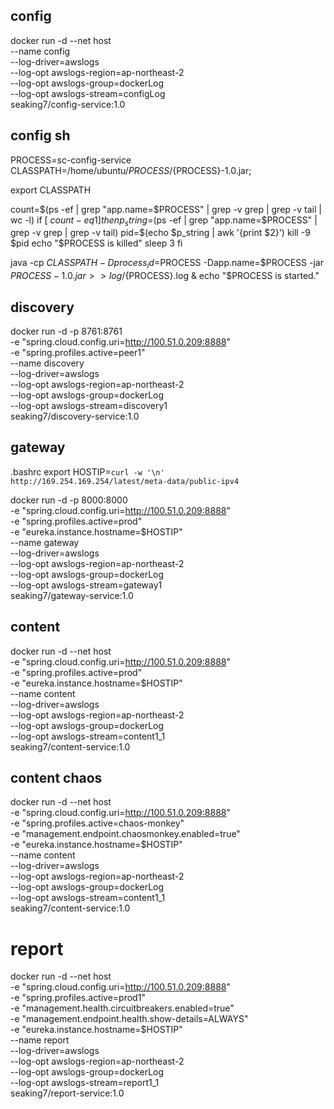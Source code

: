 

## config
docker run -d --net host \
        --name config \
        --log-driver=awslogs \
        --log-opt awslogs-region=ap-northeast-2 \
        --log-opt awslogs-group=dockerLog \
        --log-opt awslogs-stream=configLog \
        seaking7/config-service:1.0

## config sh
PROCESS=sc-config-service
CLASSPATH=/home/ubuntu/${PROCESS}/${PROCESS}-1.0.jar;

export CLASSPATH

count=$(ps -ef | grep "app.name=$PROCESS" | grep -v grep | grep -v tail | wc -l)
if [ $count -eq 1 ]
then
        p_string=$(ps -ef | grep "app.name=$PROCESS" | grep -v grep | grep -v tail)
        pid=$(echo $p_string | awk '{print $2}')
        kill -9 $pid
        echo "$PROCESS is killed"
        sleep 3
fi

java -cp $CLASSPATH -Dprocess_id=$PROCESS -Dapp.name=$PROCESS -jar ${PROCESS}-1.0.jar >> log/${PROCESS}.log &
echo "$PROCESS is started."


## discovery
docker run -d -p 8761:8761 \
        -e "spring.cloud.config.uri=http://100.51.0.209:8888" \
        -e "spring.profiles.active=peer1" \
        --name discovery \
        --log-driver=awslogs \
        --log-opt awslogs-region=ap-northeast-2 \
        --log-opt awslogs-group=dockerLog \
        --log-opt awslogs-stream=discovery1 \
        seaking7/discovery-service:1.0

## gateway
.bashrc
export HOSTIP=`curl -w '\n' http://169.254.169.254/latest/meta-data/public-ipv4`


docker run -d -p 8000:8000 \
        -e "spring.cloud.config.uri=http://100.51.0.209:8888" \
        -e "spring.profiles.active=prod" \
        -e "eureka.instance.hostname=$HOSTIP" \
        --name gateway \
        --log-driver=awslogs \
        --log-opt awslogs-region=ap-northeast-2 \
        --log-opt awslogs-group=dockerLog \
        --log-opt awslogs-stream=gateway1 \
        seaking7/gateway-service:1.0


## content

docker run -d --net host \
        -e "spring.cloud.config.uri=http://100.51.0.209:8888" \
        -e "spring.profiles.active=prod" \
        -e "eureka.instance.hostname=$HOSTIP" \
        --name content \
        --log-driver=awslogs \
        --log-opt awslogs-region=ap-northeast-2 \
        --log-opt awslogs-group=dockerLog \
        --log-opt awslogs-stream=content1_1 \
        seaking7/content-service:1.0

## content chaos
docker run -d --net host \
        -e "spring.cloud.config.uri=http://100.51.0.209:8888" \
        -e "spring.profiles.active=chaos-monkey" \
        -e "management.endpoint.chaosmonkey.enabled=true" \
        -e "eureka.instance.hostname=$HOSTIP" \
        --name content \
        --log-driver=awslogs \
        --log-opt awslogs-region=ap-northeast-2 \
        --log-opt awslogs-group=dockerLog \
        --log-opt awslogs-stream=content1_1 \
        seaking7/content-service:1.0


# report
docker run -d --net host \
        -e "spring.cloud.config.uri=http://100.51.0.209:8888" \
        -e "spring.profiles.active=prod1" \
        -e "management.health.circuitbreakers.enabled=true" \
        -e "management.endpoint.health.show-details=ALWAYS" \
        -e "eureka.instance.hostname=$HOSTIP" \
        --name report \
        --log-driver=awslogs \
        --log-opt awslogs-region=ap-northeast-2 \
        --log-opt awslogs-group=dockerLog \
        --log-opt awslogs-stream=report1_1 \
        seaking7/report-service:1.0




